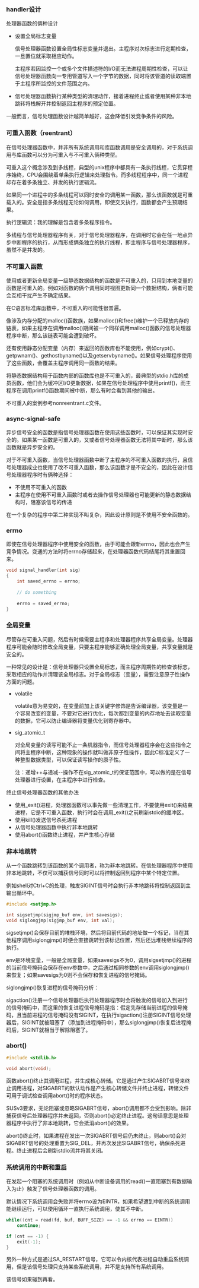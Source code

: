 ### handler设计

处理器函数的俩种设计

- 设置全局标志变量

  信号处理器函数设置全局性标志变量并退出。主程序对次标志进行定期检查，一旦置位就采取相应动作。

  主程序若因监控一个或多个文件描述符的I/O而无法进程周期性检查，可以让信号处理器函数向一专用管道写入一个字节的数据，同时将该管道的读取端置于主程序所监控的文件范围之内。

- 信号处理器函数执行某种类型的清理动作，接着进程终止或者使用某种非本地跳转将栈解开并控制返回主程序的预定位置。

一般而言，信号处理函数设计越简单越好，这会降低引发竞争条件的风险。



### 可重入函数（reentrant）

在信号处理器函数中，并非所有系统调用和库函数调用是安全调用的，对于系统调用与库函数可以分为可重入与不可重入俩种类型。



可重入这个概念涉及到多线程，典型的unix程序中都具有一条执行线程，它贯穿程序始终，CPU会围绕着单条执行逻辑来处理指令。而多线程程序中，同一个进程却存在着多条独立、并发的执行逻辑流。

如果同一个进程中的多条线程可以同时安全的调用某一函数，那么该函数就是可重载入的。安全是指多条线程无论如何调用，即使交叉执行，函数都会产生预期结果。



执行逻辑流：我的理解是包含着多条程序指令。



多线程与信号处理器程序有关，对于信号处理器程序，在调用时它会在任一地点异步中断程序的执行，从而形成俩条独立的执行线程，即主程序与信号处理器程序，虽然不是并发的。



### 不可重入函数

使用或者更新全局变量一级静态数据结构的函数是不可重入的，只用到本地变量的函数是可重入的。例如对函数的俩个调用同时视图更新同一个数据结构，俩者可能会互相干扰产生不确定结果。



在C语言标准库函数中，不可重入的可能性很普遍。

像涉及内存分配的malloc()函数族，如果malloc()和free()维护一个已释放内存的链表，如果主程序在调用malloc()期间被一个同样调用malloc()函数的信号处理器程序中断，那么该链表可能会遭到破坏。

还有使用静态分配变量（内存）来返回的函数库也不能使用，例如crypt()、getpwnam()、gethostbyname()以及getservbyname()。如果信号处理程序使用了这些函数，会覆盖主程序调用同一函数的结果。

将静态数据结构用于函数内部的函数库也是不可重入的，最典型的stdio.h库的成员函数，他们会为缓冲区I/O更新数据，如果在信号处理程序中使用printf()，而主程序在调用printf()函数期间被中断，那么有时会看到其他的输出。

不可重入的案例参考nonreentrant.c文件。



### async-signal-safe

异步信号安全的函数是指信号处理器函数在使用这些函数时，可以保证其实现时安全的。如果某一函数是可重入的，又或者信号处理器函数无法将其中断时，那么该函数就是异步安全的。



对于不可重入函数，当信号处理器函数中断了主程序的不可重入函数的执行，且信号处理器成业也使用了改不可重入函数，那么该函数才是不安全的，因此在设计信号处理器程序时有俩种选择：

- 不使用不可重入的函数
- 主程序在使用不可重入函数时或者去操作信号处理器也可能更新的静态数据结构时，阻塞该信号的传递

在一个复杂的程序中第二种实现不叫复杂，因此设计原则是不使用不安全函数的。



### errno

即使在信号处理器程序中使用安全的函数，由于可能会跟新errno，因此也会产生竞争情况。变通的方法时将errno存储起来，在处理器函数代码结尾将其重置回来。

```c
void signal_handler(int sig)
{
    int saved_errno = errno;
    
    // do something
    
    errno = saved_errno;
}
```



### 全局变量

尽管存在可重入问题，然后有时候需要主程序和处理器程序共享全局变量。处理器程序可能会随时修改全局变量，只要主程序能够正确处理全局变量，共享变量就是安全的。

一种常见的设计是：信号处理器只设置全局标志，而主程序周期性的检查该标志，采取相应的动作并清理该全局标志。对于全局标志（变量），需要注意原子性操作方面的问题。

- volatile

  volatile意为易变的，在变量前加上该关键字修饰是告诉编译器，该变量是一个容易改变的变量，不要对它进行优化，每次都到变量的内存地址去读取变量的数据，它可以防止编译器将变量优化到寄存器中。

- sig_atomic_t

  对全局变量的读写可能不止一条机器指令，而信号处理器程序会在这些指令之间将主程序中断，这种现象的操作就叫做非原子性操作，因此C标准定义了一种整型数据类型，可以保证读写操作的原子性。

  注：递增++与递减--操作不在sig_atomic_t的保证范围中，可以做的是在信号处理器进行设置，在主程序中进行检查。



终止信号处理器函数的其他办法

- 使用_exit()进程，处理器函数可以事先做一些清理工作，不要使用exit()来结束进程，它是不可重入函数，执行时会在调用\_exit()之前刷新stdio的缓冲区。
- 使用kill()发送信号杀死进程
- 从信号处理器函数中执行非本地跳转
- 使用abort()函数终止进程，并产生核心存储



### 非本地跳转

从一个函数跳转到该函数的某个调用者，称为非本地跳转。在信处理器程序中使用非本地跳转，不仅可以捕获信号同时可以将控制返回到程序中某个特定位置。

例如shell对Ctrl+C的处理，触发SIGINT信号时会执行非本地跳转将控制返回到主输出循环中。

```c
#include <setjmp.h>

int sigsetjmp(sigjmp_buf env, int savesigs);
void siglongjmp(sigjmp_buf env, int val);
```

sigsetjmp()会保存目前的堆栈环境，然后将目前代码的地址做一个标记，当在其他程序调用siglongjmp()时便会直接跳转到该标记位置，然后还远堆栈继续程序的执行。

env是环境变量，一般是全局变量，如果savesigs不为0，调用sigsetjmp()的进程的当前信号掩码会保存在env参数中，之后通过相同参数的env调用siglongjmp()来恢复；如果savesigs为0则不会保存和恢复进程的信号掩码。



siglongjmp()恢复进程的信号掩码分析：

sigaction()注册一个信号处理器后执行处理器程序时会将触发的信号加入到进行的信号掩码中，而这里的恢复进程信号掩码是指：假定先存储当前进程的信号掩码，且当前进程的信号掩码没有SIGINT，在执行sigaction()注册SIGINT信号处理器后，SIGINT就被阻塞了（添加到进程掩码中），那么siglongjmp()恢复后进程掩码后，SIGINT就相当于解除阻塞了。



### abort()

```c
#include <stdlib.h>

void abort(void);
```

函数abort()终止其调用进程，并生成核心转储。它是通过产生SIGABRT信号来终止调用进程，对SIGABRT的默认动作是产生核心转储文件并终止进程，转储文件可用于调试检查调用abort()时的程序状态。



SUSv3要求，无论阻塞或忽略SIGABRT信号，abort()调用都不会受到影响。除非捕获信号后处理器程序并未返回，否则abort()必定终止进程。这句话意思是处理器程序中执行了非本地跳转，它会抵消abort()的效果。

abort()终止时，如果进程在发出一次SIGABRT信号后仍未终止，则abort()会对SIGABRT信号的处理重置为SIG_DEL，并再次发出SIGABRT信号，确保杀死进程。终止进程后会刷新stdio流并将其关闭。





### 系统调用的中断和重启

在发起一个阻塞的系统调用时（例如从中断设备调用的read()一直阻塞到有数据输入为止）触发了信号处理器函数的调用。

默认情况下系统调用会失败并将errno设为EINTR，如果希望遭到中断的系统调用能继续运行，可以使用循环一直执行系统调用，使其不中断。

```c
while((cnt = read(fd, buf, BUFF_SIZE) == -1 && errno == EINTR))
    continue;

if (cnt == -1) {
    exit(-1);
}
```



另外一种方式是通过SA_RESTART信号，它可以令内核代表进程自动重启系统调用，但是该信号处理只支持某些系统调用，并不是支持所有系统调用。

该信号如果碰到再看。





